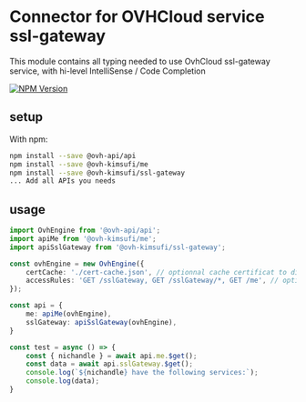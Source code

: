 # Connector for OVHCloud service ssl-gateway

This module contains all typing needed to use OvhCloud ssl-gateway service, with hi-level IntelliSense / Code Completion

[![NPM Version](https://img.shields.io/npm/v/@ovh-kimsufi/ssl-gateway.svg?style=flat)](https://www.npmjs.org/package/@ovh-kimsufi/ssl-gateway)

## setup

With npm:
````bash
npm install --save @ovh-api/api
npm install --save @ovh-kimsufi/me
npm install --save @ovh-kimsufi/ssl-gateway
... Add all APIs you needs
````

## usage

````typescript
import OvhEngine from '@ovh-api/api';
import apiMe from '@ovh-kimsufi/me';
import apiSslGateway from '@ovh-kimsufi/ssl-gateway';

const ovhEngine = new OvhEngine({ 
    certCache: './cert-cache.json', // optionnal cache certificat to disk
    accessRules: 'GET /sslGateway, GET /sslGateway/*, GET /me', // optionnal limit the requested privileges.
});

const api = {
    me: apiMe(ovhEngine),
    sslGateway: apiSslGateway(ovhEngine),
}

const test = async () => {
    const { nichandle } = await api.me.$get();
    const data = await api.sslGateway.$get();
    console.log(`${nichandle} have the following services:`);
    console.log(data);
}

````
